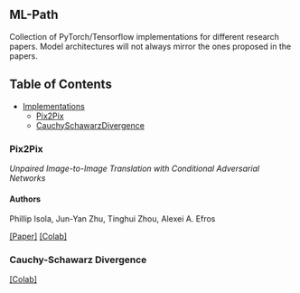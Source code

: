 ## ML-Path

Collection of PyTorch/Tensorflow implementations for different research papers. Model architectures will not always mirror the ones proposed in the papers. 


## Table of Contents
* [Implementations](#implementations)
    + [Pix2Pix](#pix2pix)
    + [CauchySchawarzDivergence](#CauchySchawarzDivergence)


### Pix2Pix
_Unpaired Image-to-Image Translation with Conditional Adversarial Networks_

#### Authors
Phillip Isola, Jun-Yan Zhu, Tinghui Zhou, Alexei A. Efros

[[Paper]](https://arxiv.org/abs/1611.07004) [[Colab]](./implementations/Pix2Pix.ipynb)

### Cauchy-Schawarz Divergence
[[Colab]](./implementations/Pix2Pix.ipynb)
